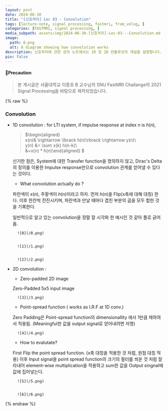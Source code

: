 ```yaml
---
layout: post
date: 2024-06-30
title: "[신호처리] Lec 03 - Convolution"
tags: [lecture-note, signal processing, fastmri, from_velog, ]
categories: [FASTMRI, signal processing, ]
media_subpath: assets/img/2024-06-30-[신호처리]-Lec-03---Convolution.md
image:
  path: 0.png
  alt: A diagram showing how convolution works
description: 신호처리에 관한 강의 노트에서는 1D 및 2D 컨볼루션의 개념을 설명합니다. 1D 컨볼루션은 임펄스 응답을 이용해 시스템의 출력을 계산하며, 2D 컨볼루션은 제로 패딩된 이미지를 사용하여 포인트 스프레드 함수와의 곱셈을 통해 출력을 생성합니다. 각 과정에서 시각적 예시를 통해 이해를 돕고 있습니다.
pin: false
---
```




#### 📢Precaution


> 본 게시글은 서울대학교 이종호 B 교수님의 SNU FastMRI Challange의 2021 Signal Processing을 바탕으로 제작되었습니다.


{% raw %}


### Convolution

- 1D convolution : for LTI system, if impulse response at index $n$ is $h(n)$,

	> $\begin{aligned}  
	> x(n)& \rightarrow \lbrack h(n)\rbrack \rightarrow y(n)\\  
	> y(n) &= \sum x(k) h(n-k)\\  
	> &=x(n) * h(n)\end{aligned} $


	신기한 점은, System에 대한 Transfer function을 정의하지 않고, Dirac's Delta의 정의를 이용한 Impulse response만으로 convolution 관계를 얻어낼 수 있다는 것이다.

	- What convolution actually do ?
	
	파란색이 $x(n)$, 주황색이 $h(n)$이라고 하자. 먼저 $h(n)$을 Flip(x축에 대해 대칭) 한다. 이후 한칸씩 전진시키며, 파란색과 만날 때마다 겹친 부분의 곱을 모두 합한 것을 기록한다.
	
	일반적으로 알고 있는 convolution을 정말 잘 시각화 한 예시인 것 같아 풀로 긁어옴.

		![0](/0.png)


		![1](/1.png)


		![2](/2.png)

- 2D convolution :
	- Zero-padded 2D image
	
	Zero-Padded 5x5 input image

		![3](/3.png)

	- Point-spread function ( works as I.R.F at 1D conv.)
	
	Zero Padding은 Point-spread function의 dimensionallity 에서 1만큼 제하여서 적용됨. (Meaningful한 값을 output signal로 얻어내려면 자명)

		![4](/4.png)

	- How to evalutate?
	
	First Flip the point spread function. (x축 대칭을 적용한 것 처럼, 원점 대칭 적용)
	이후 Input signal을 point spread function의 크기의 필터를 씌운 것 처럼 잘라내어 element-wise multiplication을 적용하고 sum한 값을 Output singnal에 값에 집어넣는다.

		![5](/5.png)


		![6](/6.png)


{% endraw %}

